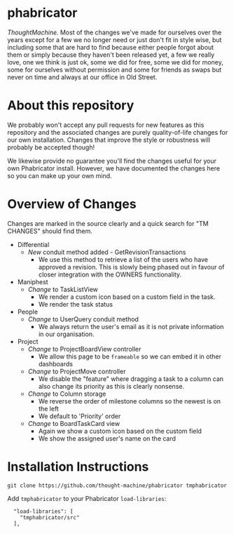 # phabricator
*ThoughtMachine.* Most of the changes we've
made for ourselves over the years
except for a few we no longer need
or just don't fit in style wise, but
including some that are hard to find
because either people forgot about
them or simply because they haven't
been released yet, a few we really love,
one we think is just ok, some we did
for free, some we did for money, some
for ourselves without permission and
some for friends as swaps but never on
time and always at our office in Old Street.


# About this repository

We probably won't accept any pull requests for new features as this repository
and the associated changes are purely quality-of-life changes for our own
installation. Changes that improve the style or robustness will probably be
accepted though!

We likewise provide no guarantee you'll find the changes useful for your own
Phabricator install. However, we have documented the changes here so you can
make up your own mind.

# Overview of Changes

Changes are marked in the source clearly and a quick search for "TM CHANGES"
should find them.

 * Differential
   * *New* conduit method added - GetRevisionTransactions
     * We use this method to retrieve a list of the users who have approved a
       revision. This is slowly being phased out in favour of closer integration
       with the OWNERS functionality.
 * Maniphest
   * *Change* to TaskListView
     * We render a custom icon based on a custom field in the task.
     * We render the task status
 * People
   * *Change* to UserQuery conduit method
     * We always return the user's email as it is not private information in
       our organisation.
 * Project
   * *Change* to ProjectBoardView controller
     * We allow this page to be `frameable` so we can embed it in other dashboards
   * *Change* to ProjectMove controller
     * We disable the "feature" where dragging a task to a column can also change
       its priority as this is clearly nonsense.
   * *Change* to Column storage
     * We reverse the order of milestone columns so the newest is on the left
     * We default to 'Priority' order
   * *Change* to BoardTaskCard view
     * Again we show a custom icon based on the custom field
     * We show the assigned user's name on the card

# Installation Instructions

```
git clone https://github.com/thought-machine/phabricator tmphabricator
```

Add `tmphabricator` to your Phabricator `load-libraries`:

```
  "load-libraries": [
    "tmphabricator/src"
  ],
```

